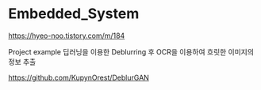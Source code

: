 # Embedded_System

https://hyeo-noo.tistory.com/m/184


Project example
딥러닝을 이용한 Deblurring 후 OCR을 이용하여 흐릿한 이미지의 정보 추출


https://github.com/KupynOrest/DeblurGAN
